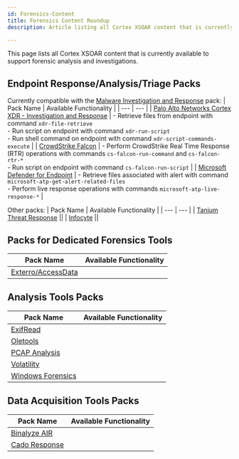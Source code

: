 ```yaml
---
id: Forensics-Content
title: Forensics Content Roundup
description: Article listing all Cortex XSOAR content that is currently available to support forensic analysis and investigations.

---
```

This page lists all Cortex XSOAR content that is currently available to support forensic analysis and investigations.

## Endpoint Response/Analysis/Triage Packs
Currently compatible with the [Malware Investigation and Response](https://xsoar.pan.dev/docs/reference/packs/malware-investigation-and-response) pack:
| Pack Name | Available Functionality |
| --- | --- |
| [Palo Alto Networks Cortex XDR - Investigation and Response](https://xsoar.pan.dev/docs/reference/packs/palo-alto-networks-cortex-xdr---investigation-and-response) | - Retrieve files from endpoint with command `xdr-file-retrieve`<br />- Run script on endpoint with command `xdr-run-script`<br />- Run shell command on endpoint with command `xdr-script-commands-execute` |
| [CrowdStrike Falcon](https://cortex.marketplace.pan.dev/marketplace/details/CrowdStrikeFalcon/) | - Perform CrowdStrike Real Time Response (RTR) operations with commands `cs-falcon-run-command` and `cs-falcon-rtr-*`<br />- Run script on endpoint with command `cs-falcon-run-script` |
| [Microsoft Defender for Endpoint](https://cortex.marketplace.pan.dev/marketplace/details/MicrosoftDefenderAdvancedThreatProtection/) | - Retrieve files associated with alert with command `microsoft-atp-get-alert-related-files`<br />- Perform live response operations with commands `microsoft-atp-live-response-*` | 

Other packs:
| Pack Name | Available Functionality |
| --- | --- |
| [Tanium Threat Response](https://cortex.marketplace.pan.dev/marketplace/details/TaniumThreatResponse/) ||
| [Infocyte](https://cortex.marketplace.pan.dev/marketplace/details/Infocyte/) ||
            
## Packs for Dedicated Forensics Tools
| Pack Name | Available Functionality |
| --- | --- |
| [Exterro/AccessData](https://cortex.marketplace.pan.dev/marketplace/details/Exterro/) ||

## Analysis Tools Packs
| Pack Name | Available Functionality |
| --- | --- |
| [ExifRead](https://cortex.marketplace.pan.dev/marketplace/details/ExifRead/) | |
| [Oletools](https://cortex.marketplace.pan.dev/marketplace/details/Oletools/) | |
| [PCAP Analysis](https://cortex.marketplace.pan.dev/marketplace/details/PcapAnalysis/) | |
| [Volatility](https://cortex.marketplace.pan.dev/marketplace/details/Volatility/) ||
| [Windows Forensics](https://xsoar.pan.dev/docs/reference/packs/Windows_Forensics) | |

## Data Acquisition Tools Packs
| Pack Name | Available Functionality |
| --- | --- |
| [Binalyze AIR](https://cortex.marketplace.pan.dev/marketplace/details/Binalyze/) ||
| [Cado Response](https://cortex.marketplace.pan.dev/marketplace/details/CadoResponse/) ||
